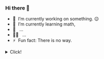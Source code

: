 ### Hi there 👋

- 🔭 &nbsp;I’m currently working on something. :wink:  
- 🌱 &nbsp;I’m currently learning math, 
- 💬 &nbsp; ...
- 👨‍💻 &nbsp; ...
- ⚡ &nbsp;Fun fact: There is no way.

<details>
  <summary>Click!</summary>
  
```python
def func():
    return "Hello, world!"
```
</details>
